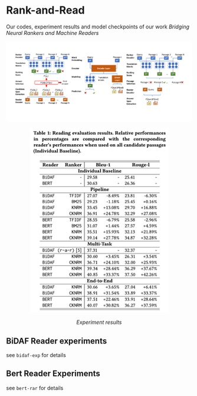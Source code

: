 # Rank-and-Read

Our codes, experiment results and model checkpoints of our work *Bridging Neural Rankers and Machine Readers*

![text](./img/rc_model_all.png)

<p align="center">
	<img src="https://github.com/juexZZ/Rank-and-Read/blob/master/img/Table1.jpg" alt="Sample"  width="375" height="500">
	<p align="center">
		<em>Experiment results</em>
	</p>
</p>

## BiDAF Reader experiments

see `bidaf-exp` for details

## Bert Reader Experiments

see `bert-rar` for details
